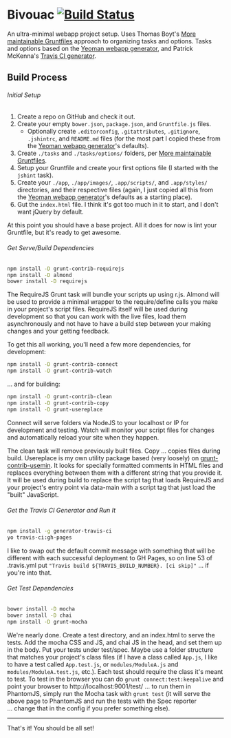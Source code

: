 # Bivouac [![Build Status](https://travis-ci.org/mysterycommand/bivouac.png?branch=master)](https://travis-ci.org/mysterycommand/bivouac)
An ultra-minimal webapp project setup. Uses Thomas Boyt's [More maintainable Gruntfiles](http://www.thomasboyt.com/2013/09/01/maintainable-grunt.html) approach to organizing tasks and options. Tasks and options based on the [Yeoman webapp generator](https://github.com/yeoman/generator-webapp), and Patrick McKenna's [Travis CI generator](https://github.com/pwmckenna/generator-travis-ci).

## Build Process

###### Initial Setup

1. Create a repo on GitHub and check it out.
2. Create your empty `bower.json`, `package.json`, and `Gruntfile.js` files.
    * Optionally create `.editorconfig`, `.gitattributes`, `.gitignore`, `.jshintrc`, and `README.md` files (for the most part I copied these from the [Yeoman webapp generator](https://github.com/yeoman/generator-webapp)'s defaults).
3. Create `./tasks` and `./tasks/options/` folders, per [More maintainable Gruntfiles](http://www.thomasboyt.com/2013/09/01/maintainable-grunt.html).
4. Setup your Gruntfile and create your first options file (I started with the `jshint` task).
5. Create your `./app`, `./app/images/`, `.app/scripts/`, and `.app/styles/` directories, and their respective files (again, I just copied all this from the [Yeoman webapp generator](https://github.com/yeoman/generator-webapp)'s defaults as a starting place).
6. Gut the `index.html` file. I think it's got too much in it to start, and I don't want jQuery by default.

At this point you should have a base project. All it does for now is lint your Gruntfile, but it's ready to get awesome.

###### Get Serve/Build Dependencies
```bash
npm install -D grunt-contrib-requirejs
npm install -D almond
bower install -D requirejs
```

The RequireJS Grunt task will bundle your scripts up using r.js. Almond will be used to provide a minimal wrapper to the require/define calls you make in your project's script files. RequireJS itself will be used during development so that you can work with the live files, load them asynchronously and not have to have a build step between your making changes and your getting feedback.

To get this all working, you'll need a few more dependencies, for development:

```bash
npm install -D grunt-contrib-connect
npm install -D grunt-contrib-watch
```

… and for building:

```bash
npm install -D grunt-contrib-clean
npm install -D grunt-contrib-copy
npm install -D grunt-usereplace
```

Connect will serve folders via NodeJS to your localhost or IP for development and testing. Watch will monitor your script files for changes and automatically reload your site when they happen.

The clean task will remove previously built files. Copy … copies files during build. Usereplace is my own utility package based (very loosely) on [grunt-contrib-usemin](https://github.com/tinganho/grunt-contrib-usemin). It looks for specially formatted comments in HTML files and replaces everything between them with a different string that you provide it. It will be used during build to replace the script tag that loads RequireJS and your project's entry point via data-main with a script tag that just load the "built" JavaScript.

###### Get the Travis CI Generator and Run It
```bash
npm install -g generator-travis-ci
yo travis-ci:gh-pages
```

I like to swap out the default commit message with something that will be different with each successful deployment to GH Pages, so on line 53 of .travis.yml put `"Travis build ${TRAVIS_BUILD_NUMBER}. [ci skip]"` … if you're into that.

###### Get Test Dependencies
```bash
bower install -D mocha
bower install -D chai
npm install -D grunt-mocha
```

We're nearly done. Create a test directory, and an index.html to serve the tests. Add the mocha CSS and JS, and chai JS in the head, and set them up in the body. Put your tests under test/spec. Maybe use a folder structure that matches your project's class files (if I have a class called `App.js`, I like to have a test called `App.test.js`, or `modules/ModuleA.js` and `modules/ModuleA.test.js`, etc.). Each test should require the class it's meant to test. To test in the browser you can do `grunt connect:test:keepalive` and point your browser to http://localhost:9001/test/ … to run them in PhantomJS, simply run the Mocha task with `grunt test` (it will serve the above page to PhantomJS and run the tests with the Spec reporter … change that in the config if you prefer something else).

---

That's it! You should be all set!
